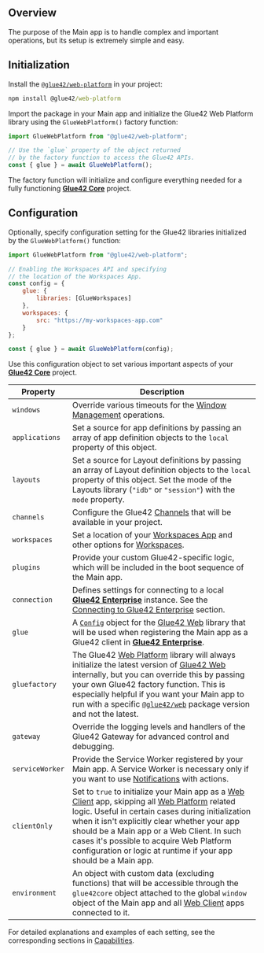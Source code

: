 ## Overview

The purpose of the Main app is to handle complex and important operations, but its setup is extremely simple and easy.

## Initialization

Install the [`@glue42/web-platform`](https://www.npmjs.com/package/@glue42/web-platform) in your project:

```cmd
npm install @glue42/web-platform
```

Import the package in your Main app and initialize the Glue42 Web Platform library using the `GlueWebPlatform()` factory function:

```javascript
import GlueWebPlatform from "@glue42/web-platform";

// Use the `glue` property of the object returned
// by the factory function to access the Glue42 APIs.
const { glue } = await GlueWebPlatform();
```

The factory function will initialize and configure everything needed for a fully functioning [**Glue42 Core**](https://glue42.com/core/) project.

## Configuration

Optionally, specify configuration setting for the Glue42 libraries initialized by the `GlueWebPlatform()` function:

```javascript
import GlueWebPlatform from "@glue42/web-platform";

// Enabling the Workspaces API and specifying
// the location of the Workspaces App.
const config = {
    glue: {
        libraries: [GlueWorkspaces]
    },
    workspaces: {
        src: "https://my-workspaces-app.com"
    }
};

const { glue } = await GlueWebPlatform(config);
```

Use this configuration object to set various important aspects of your [**Glue42 Core**](https://glue42.com/core/) project.

| Property | Description |
|----------|-------------|
| `windows` | Override various timeouts for the [Window Management](../../../../capabilities/windows/window-management/index.html) operations. |
| `applications` | Set a source for app definitions by passing an array of app definition objects to the `local` property of this object. |
| `layouts` | Set a source for Layout definitions by passing an array of Layout definition objects to the `local` property of this object. Set the mode of the Layouts library (`"idb"` or `"session"`) with the `mode` property. |
| `channels` | Configure the Glue42 [Channels](../../../../capabilities/data-sharing-between-apps/channels/index.html) that will be available in your project. |
| `workspaces` | Set a location of your [Workspaces App](../../../../capabilities/windows/workspaces/workspaces-app/index.html#workspaces_concepts-frame) and other options for [Workspaces](../../../../capabilities/windows/workspaces/overview/index.html). |
| `plugins` | Provide your custom Glue42-specific logic, which will be included in the boot sequence of the Main app. |
| `connection` | Defines settings for connecting to a local [**Glue42 Enterprise**](https://glue42.com/enterprise/) instance. See the [Connecting to Glue42 Enterprise](../../../../capabilities/connectivity-to-enterprise/index.html) section. |
| `glue` | A [`Config`](../../../../reference/core/latest/glue42%20web/index.html#Config) object for the [Glue42 Web](https://www.npmjs.com/package/@glue42/web) library that will be used when registering the Main app as a Glue42 client in [**Glue42 Enterprise**](https://glue42.com/enterprise/). |
| `gluefactory` |The Glue42 [Web Platform](https://www.npmjs.com/package/@glue42/web-platform) library will always initialize the latest version of [Glue42 Web](https://www.npmjs.com/package/@glue42/web) internally, but you can override this by passing your own Glue42 factory function. This is especially helpful if you want your Main app to run with a specific [`@glue42/web`](https://www.npmjs.com/package/@glue42/web) package version and not the latest. |
| `gateway` | Override the logging levels and handlers of the Glue42 Gateway for advanced control and debugging. |
| `serviceWorker` | Provide the Service Worker registered by your Main app. A Service Worker is necessary only if you want to use [Notifications](../../../../capabilities/notifications/setup/index.html) with actions. |
| `clientOnly` | Set to `true` to initialize your Main app as a [Web Client](../../web-client/overview/index.html) app, skipping all [Web Platform](https://www.npmjs.com/package/@glue42/web-platform) related logic. Useful in certain cases during initialization when it isn't explicitly clear whether your app should be a Main app or a Web Client. In such cases it's possible to acquire Web Platform configuration or logic at runtime if your app should be a Main app. |
| `environment` | An object with custom data (excluding functions) that will be accessible through the `glue42core` object attached to the global `window` object of the Main app and all [Web Client](../../web-client/overview/index.html) apps connected to it. |

For detailed explanations and examples of each setting, see the corresponding sections in [Capabilities](../../../../capabilities/application-management/index.html).